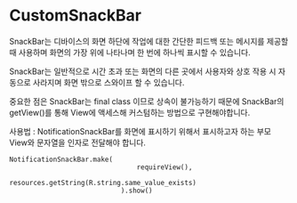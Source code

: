 # CustomSnackBar

SnackBar는 디바이스의 화면 하단에 작업에 대한 간단한 피드백 또는 메시지를 제공할 때 사용하며 화면의 가장 위에 나타나며 한 번에 하나씩 표시할 수 있습니다.

SnackBar는 일반적으로 시간 초과 또는 화면의 다른 곳에서 사용자와 상호 작용 시 자동으로 사라지며 화면 밖으로 스와이프 할 수 있습니다.

중요한 점은 SnackBar는 final class 이므로 상속이 불가능하기 때문에 SnackBar의 getView()를 통해 View에 액세스해 커스텀하는 방법으로 구현해야합니다.

사용법 : NotificationSnackBar를 화면에 표시하기 위해서 표시하고자 하는 부모 View와 문자열을 인자로 전달해야 합니다.
```
NotificationSnackBar.make(
                                requireView(),
                                resources.getString(R.string.same_value_exists)
                            ).show()
```

